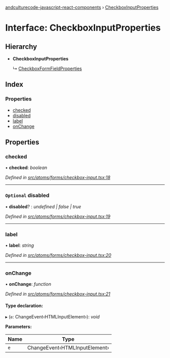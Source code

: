 [andculturecode-javascript-react-components](../README.md) › [CheckboxInputProperties](checkboxinputproperties.md)

# Interface: CheckboxInputProperties

## Hierarchy

* **CheckboxInputProperties**

  ↳ [CheckboxFormFieldProperties](checkboxformfieldproperties.md)

## Index

### Properties

* [checked](checkboxinputproperties.md#checked)
* [disabled](checkboxinputproperties.md#optional-disabled)
* [label](checkboxinputproperties.md#label)
* [onChange](checkboxinputproperties.md#onchange)

## Properties

###  checked

• **checked**: *boolean*

*Defined in [src/atoms/forms/checkbox-input.tsx:18](https://github.com/AndcultureCode/AndcultureCode.JavaScript.React.Components/blob/1237fb1/src/atoms/forms/checkbox-input.tsx#L18)*

___

### `Optional` disabled

• **disabled**? : *undefined | false | true*

*Defined in [src/atoms/forms/checkbox-input.tsx:19](https://github.com/AndcultureCode/AndcultureCode.JavaScript.React.Components/blob/1237fb1/src/atoms/forms/checkbox-input.tsx#L19)*

___

###  label

• **label**: *string*

*Defined in [src/atoms/forms/checkbox-input.tsx:20](https://github.com/AndcultureCode/AndcultureCode.JavaScript.React.Components/blob/1237fb1/src/atoms/forms/checkbox-input.tsx#L20)*

___

###  onChange

• **onChange**: *function*

*Defined in [src/atoms/forms/checkbox-input.tsx:21](https://github.com/AndcultureCode/AndcultureCode.JavaScript.React.Components/blob/1237fb1/src/atoms/forms/checkbox-input.tsx#L21)*

#### Type declaration:

▸ (`e`: ChangeEvent‹HTMLInputElement›): *void*

**Parameters:**

Name | Type |
------ | ------ |
`e` | ChangeEvent‹HTMLInputElement› |
